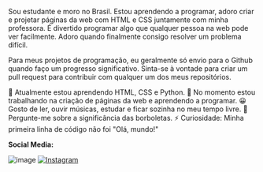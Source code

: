 Sou estudante e moro no Brasil. Estou aprendendo a programar, adoro criar e projetar páginas da web com HTML e CSS juntamente com minha professora. É divertido programar algo que qualquer pessoa na web pode ver facilmente. Adoro quando finalmente consigo resolver um problema difícil.

Para meus projetos de programação, eu geralmente só envio para o Github quando faço um progresso significativo. Sinta-se à vontade para criar um pull request para contribuir com qualquer um dos meus repositórios.

🌱 Atualmente estou aprendendo HTML, CSS e Python.
🔭 No momento estou trabalhando na criação de páginas da web e aprendendo a programar.
😀 Gosto de ler, ouvir músicas, estudar e ficar sozinha no meu tempo livre.
💬 Pergunte-me sobre a significância das borboletas.
⚡ Curiosidade: Minha primeira linha de código não foi "Olá, mundo!"


**Social Media:**

![image](https://github.com/Debhycrf/Debhycrf/assets/175043167/3fcdd657-d731-4793-b6f9-9298fb55eb0e)          [![Instagram](icons/instagram.png)](https://www.instagram.com/debhycrf?igsh=NGUxMWd3bDNkc205.web/)
